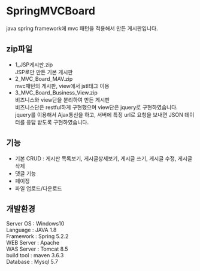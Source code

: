 # SpringMVCBoard
java spring framework에 mvc 패턴을 적용해서 만든 게시판입니다.


## zip파일
- 1_JSP게시판.zip  
JSP로만 만든 기본 게시판
- 2_MVC_Board_MAV.zip  
mvc패턴의 게시판, view에서 jstl태그 이용
- 3_MVC_Board_Business_View.zip  
비즈니스와 view단을 분리하여 만든 게시판  
비즈니스단은 restful하게 구현했으며 view단은 jquery로 구현하였습니다.  
jquery를 이용해서 Ajax통신을 하고, 서버에 특정 url로 요청을 보내면 JSON 데이터를 응답 받도록 구현하였습니다.


## 기능
- 기본 CRUD : 게시판 목록보기, 게시글상세보기, 게시글 쓰기, 게시글 수정, 게시글 삭제
- 댓글 기능
- 페이징
- 파일 업로드/다운로드

## 개발환경
Server OS : Windows10  
Language : JAVA 1.8  
Framework : Spring 5.2.2  
WEB Server : Apache  
WAS Server : Tomcat 8.5  
build tool : maven 3.6.3  
Database : Mysql 5.7
